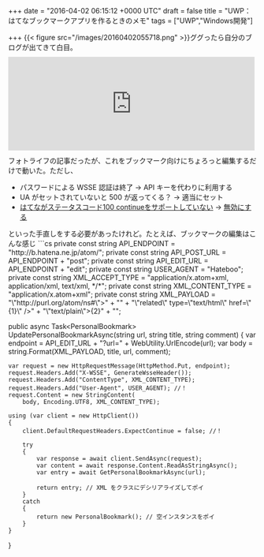 
+++
date = "2016-04-02 06:15:12 +0000 UTC"
draft = false
title = "UWP：はてなブックマークアプリを作るときのメモ"
tags = ["UWP","Windows開発"]

+++
{{< figure src="/images/20160402055718.png"  >}}ググったら自分のブログが出てきて白目。<iframe src="https://hatenablog-parts.com/embed?url=https%3A%2F%2Fblog.daruyanagi.jp%2Fentry%2F2013%2F04%2F30%2F190004" title="Widows Store Apps: WSSE 認証（はてなフォトライフ） - だるろぐ" class="embed-card embed-blogcard" scrolling="no" frameborder="0" style="display: block; width: 100%; height: 190px; max-width: 500px; margin: 10px 0px;"></iframe>フォトライフの記事だったが、これをブックマーク向けにちょろっと編集するだけで動いた。ただし、

<ul>
<li>パスワードによる WSSE 認証は終了 → API キーを代わりに利用する</li>
<li>UA がセットされていないと 500 が返ってくる？ → 適当にセット</li>
<li><a href="http://d.hatena.ne.jp/tomity/20080213/1202890384">はてながステータスコード100 continueをサポートしていない</a> → <a href="http://stackoverflow.com/questions/14595021/how-to-disable-the-expect-100-continue-header-in-winrts-httpwebrequest">無効にする</a></li>
</ul>といった手直しをする必要があったけれど。たとえば、ブックマークの編集はこんな感じ
```cs
private const string API_ENDPOINT = "http://b.hatena.ne.jp/atom/";
private const string API_POST_URL = API_ENDPOINT + "post";
private const string API_EDIT_URL = API_ENDPOINT + "edit";
private const string USER_AGENT = "Hateboo";
private const string XML_ACCEPT_TYPE = 
    "application/x.atom+xml, application/xml, text/xml, */*";
private const string XML_CONTENT_TYPE = "application/x.atom+xml";
private const string XML_PAYLOAD
    = "\"http://purl.org/atom/ns#\">"
    + "<title>{0}</title>"
    + "\"related\" type=\"text/html\" href=\"{1}\" />"
    + "\"text/plain\">{2}"
    + "";

public async Task&lt;PersonalBookmark>
UpdatePersonalBookmarkAsync(string url, string title, string comment)
{
    var endpoint = API_EDIT_URL + "?url=" + WebUtility.UrlEncode(url);
    var body = string.Format(XML_PAYLOAD, title, url, comment);

    var request = new HttpRequestMessage(HttpMethod.Put, endpoint);
    request.Headers.Add("X-WSSE", GenerateWsseHeader());
    request.Headers.Add("ContentType", XML_CONTENT_TYPE);
    request.Headers.Add("User-Agent", USER_AGENT); //！
    request.Content = new StringContent(
        body, Encoding.UTF8, XML_CONTENT_TYPE);

    using (var client = new HttpClient())
    {
        client.DefaultRequestHeaders.ExpectContinue = false; //！

        try
        {
            var response = await client.SendAsync(request);
            var content = await response.Content.ReadAsStringAsync();
            var entry = await GetPersonalBookmarkAsync(url);

            return entry; // XML をクラスにデシリアライズしてポイ
        }
        catch
        {
            return new PersonalBookmark(); // 空インスタンスをポイ
        }
    }
}

```ほんとは WSSE ではなく OAuth＋WebAuthenticator を使いたかったのだけど、うまく動かせなかったのでそれはまた今度。


